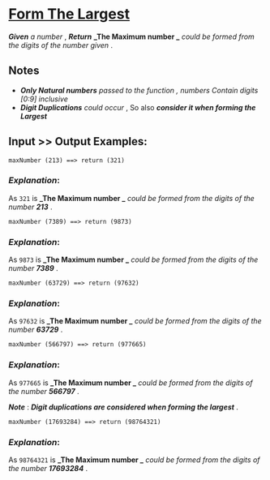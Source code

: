 # [Form The Largest](https://www.codewars.com/kata/form-the-largest "https://www.codewars.com/kata/5a4ea304b3bfa89a9900008e")

**_Given_**   *a number* , **_Return_**  **_The Maximum number _**  *could be formed from the digits of the number given* . 

## Notes

* **_Only Natural numbers_** *passed to the function , numbers Contain digits [0:9] inclusive*
* **_Digit Duplications_** *could occur* , So also **_consider it when forming the Largest_**

## Input >> Output Examples:

```
maxNumber (213) ==> return (321)
```

### **_Explanation_**:

As `321` is **_The Maximum number _**  *could be formed from the digits of the number   **_213_*** . 

```
maxNumber (7389) ==> return (9873)
```

### **_Explanation_**:

As `9873` is **_The Maximum number _**  *could be formed from the digits of the number  **_7389_*** . 

```
maxNumber (63729) ==> return (97632)
```

### **_Explanation_**:

As `97632` is **_The Maximum number _**  *could be formed from the digits of the number  **_63729_*** . 

```
maxNumber (566797) ==> return (977665)
```

### **_Explanation_**:

As `977665` is **_The Maximum number _**  *could be formed from the digits of the number  **_566797_*** .

**_Note_** : **_Digit duplications are considered when forming the largest_** . 


```
maxNumber (17693284) ==> return (98764321)
```

### **_Explanation_**:
 
As `98764321` is **_The Maximum number _**  *could be formed from the digits of the number  **_17693284_*** .